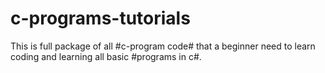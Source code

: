 # c-programs-tutorials
This is full package of all #c-program code# that a beginner need to learn coding and learning all basic #programs in c#.
